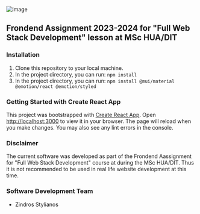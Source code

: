 ![image](https://github.com/Stelioz/dit170-front-assignment/assets/87001167/a4a58216-4fa2-488d-a7c0-5e96a516f0cb)

## Frondend Assignment 2023-2024 for "Full Web Stack Development" lesson at MSc HUA/DIT

### Installation
1) Clone this repository to your local machine.
2) In the project directory, you can run: `npm install`
3) In the project directory, you can run: `npm install @mui/material @emotion/react @emotion/styled`


### Getting Started with Create React App
This project was bootstrapped with [Create React App](https://github.com/facebook/create-react-app). Open [http://localhost:3000](http://localhost:3000) to view it in your browser. The page will reload when you make changes. You may also see any lint errors in the console.

### Disclaimer
The current software was developed as part of the Frondend Aassignment for "Full Web Stack Development" course at during the MSc HUA/DIT. Thus it is not recommended to be used in real life website development at this time.

### Software Development Team
* Zindros Stylianos
